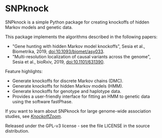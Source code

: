 # SNPknock

SNPknock is a simple Python package for creating knockoffs of hidden Markov models and genetic data. 

This package implements the algorithms described in the following papers:

 - "Gene hunting with hidden Markov model knockoffs", Sesia et al., Biometrika, 2019, [doi:10.1093/biomet/asy033](doi:10.1093/biomet/asy033).
 - "Multi-resolution localization of causal variants across the genome", Sesia et al., bioRxiv, 2019, [doi:10.1101/631390](doi:10.1101/631390).

Feature highlights:

- Generate knockoffs for discrete Markov chains (DMC).
- Generate knockoffs for hidden Markov models (HMM).
- Generate knockoffs for genotype and haplotype data.
- Provides a user-friendly interface for fitting an HMM to genetic data using the software fastPhase.



If you want to learn about SNPknock for large genome-wide association studies, see [*KnockoffZoom*](https://msesia.github.io/knockoffzoom).

Released under the GPL-v3 license - see the file LICENSE in the source distribution.
